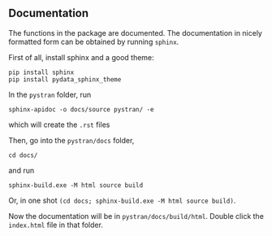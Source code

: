    ## Documentation

The functions in the package are documented. The documentation in nicely formatted form can be obtained by running `sphinx`. 

First of all, install sphinx and a good theme:
```
pip install sphinx
pip install pydata_sphinx_theme
```

In the `pystran` folder, run
```
sphinx-apidoc -o docs/source pystran/ -e
```
which will create the `.rst` files

Then, go into the `pystran/docs` folder, 
```
cd docs/
```
and run
```
sphinx-build.exe -M html source build
```
Or, in one shot `(cd docs; sphinx-build.exe -M html source build)`.

Now the documentation will be in `pystran/docs/build/html`.
Double click the `index.html` file in that folder.
